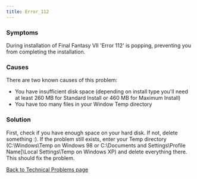 ```yaml
---
title: Error_112
---
```


### Symptoms

During installation of Final Fantasy VII 'Error 112' is popping, preventing you from completing the installation.

### Causes

There are two known causes of this problem:

- You have insufficient disk space (depending on install type you'll need at least 260 MB for Standard Install or 460 MB for Maximum Install)
- You have too many files in your Window Temp directory

### Solution

First, check if you have enough space on your hard disk. If not, delete something :). If the problem still exists, enter your Temp directory (C:\Windows\Temp on Windows 98 or C:\Documents and Settings\\Profile Name\]\Local Settings\Temp on Windows XP) and delete everything there. This should fix the problem.

[Back to Technical Problems page]()
